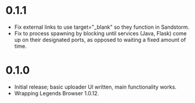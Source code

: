 # 0.1.1

* Fix external links to use target="_blank" so they function in Sandstorm.
* Fix to process spawning by blocking until services (Java, Flask) come up on
their designated ports, as opposed to waiting a fixed amount of time.

# 0.1.0

* Initial release; basic uploader UI written, main functionality works.
* Wrapping Legends Browser 1.0.12.

